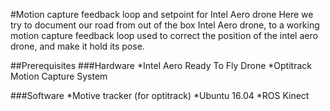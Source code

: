 #Motion capture feedback loop and setpoint for Intel Aero drone
Here we try to document our road from out of the box Intel Aero drone, to a working motion capture feedback loop used to correct the position of the intel aero drone, and make it hold its pose.

##Prerequisites
###Hardware
*Intel Aero Ready To Fly Drone
*Optitrack Motion Capture System

###Software
*Motive tracker (for optitrack)
*Ubuntu 16.04
*ROS Kinect
